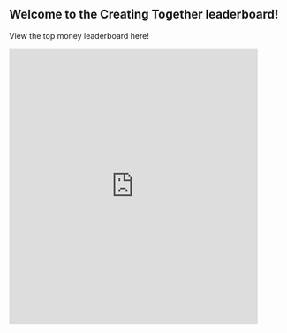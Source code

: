 <h2 id="welcome-to-the-creating-together-leaderboard-">Welcome to the Creating Together leaderboard!</h2>
<p>View the top money leaderboard here!</p>

<iframe src="https://unbelievaboat.com/leaderboard/886256941213560864/widget" width="450" height="500" style="border: 0;"></iframe>
